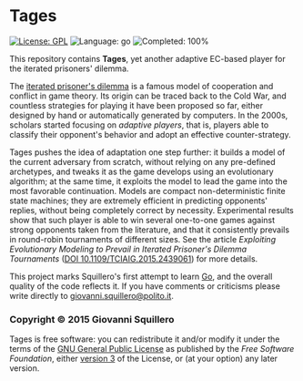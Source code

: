 # Tages

[![License: GPL](https://img.shields.io/badge/license-gpl--3.0-green.svg)](https://opensource.org/licenses/GPL-3.0)
![Language: go](https://img.shields.io/badge/language-go-blue.svg)
![Completed: 100%](https://img.shields.io/badge/completed-100%25-red.svg)

This repository contains **Tages**, yet another adaptive EC-based player for the iterated prisoners' dilemma.

The [iterated prisoner's dilemma](https://en.wikipedia.org/wiki/Prisoner%27s_dilemma) is a famous model of cooperation and conflict in game theory. Its origin can be traced back to the Cold War, and countless strategies for playing it have been proposed so far, either designed by hand or automatically generated by computers. In the 2000s, scholars started focusing on *adaptive players*, that is, players able to classify their opponent's behavior and adopt an effective counter-strategy.

Tages pushes the idea of adaptation one step further: it builds a model of the current adversary from scratch, without relying on any pre-defined archetypes, and tweaks it as the game develops using an evolutionary algorithm; at the same time, it exploits the model to lead the game into the most favorable continuation. Models are compact non-deterministic finite state machines; they are extremely efficient in predicting opponents' replies, without being completely correct by necessity. Experimental results show that such player is able to win several one-to-one games against strong opponents taken from the literature, and that it consistently prevails in round-robin tournaments of different sizes. See the article *Exploiting Evolutionary Modeling to Prevail in Iterated Prisoner's Dilemma Tournaments* ([DOI 10.1109/TCIAIG.2015.2439061](https://dx.doi.org/10.1109/TCIAIG.2015.2439061)) for more details.

This project marks Squillero's first attempt to learn [Go](http://golang.org/), and the overall quality of the code reflects it. If you have comments or criticisms please write directly to [giovanni.squillero@polito.it](mailto:giovanni.squillero@polito.it).

### Copyright © 2015 Giovanni Squillero

Tages is free software: you can redistribute it and/or modify it under the terms of the [GNU General Public License](http://www.gnu.org/licenses/) as published by the *Free Software Foundation*, either [version 3](https://opensource.org/licenses/GPL-3.0) of the License, or (at your option) any later version.
